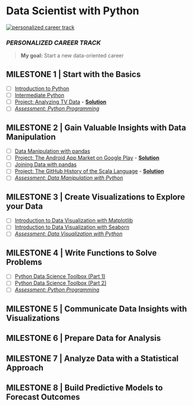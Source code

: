 # Data Scientist with Python

[![personalized career track](https://cdn.datacamp.com/main-app/assets/home_logged_in/personalized_track-9140e41cfcf17899f7493631aa708e3dec8c5bc82327039e1de1cf29e8e873bf.svg)](https://www.datacamp.com/tracks/personalized-data-scientist-with-python)

### *PERSONALIZED CAREER TRACK*

> **My goal:** Start a new data-oriented career
> 
## MILESTONE 1 | Start with the Basics
- [ ] [Introduction to Python](https://www.datacamp.com/courses/intro-to-python-for-data-science)
- [ ] [Intermediate Python](https://www.datacamp.com/courses/intermediate-python)
- [ ] [Project: Analyzing TV Data](https://projects.datacamp.com/projects/684) - **[Solution]()**
- [ ] *[Assessment: Python Programming](https://assessment.datacamp.com/python-programming)*

## MILESTONE 2 | Gain Valuable Insights with Data Manipulation
- [ ] [Data Manipulation with pandas](https://www.datacamp.com/courses/data-manipulation-with-pandas)
- [ ] [Project: The Android App Market on Google Play](https://projects.datacamp.com/projects/619) - **[Solution]()**
- [ ] [Joining Data with pandas](https://www.datacamp.com/courses/joining-data-with-pandas)
- [ ] [Project: The GitHub History of the Scala Language](https://projects.datacamp.com/projects/163) - **[Solution]()**
- [ ] *[Assessment: Data Manipulation with Python](https://assessment.datacamp.com/data-manipulation-with-python)*

## MILESTONE 3 | Create Visualizations to Explore your Data
- [ ] [Introduction to Data Visualization with Matplotlib](https://www.datacamp.com/courses/introduction-to-data-visualization-with-matplotlib)
- [ ] [Introduction to Data Visualization with Seaborn](https://www.datacamp.com/courses/introduction-to-data-visualization-with-seaborn)
- [ ] *[Assessment: Data Visualization with Python](https://assessment.datacamp.com/data-visualization-with-python)*

## MILESTONE 4 | Write Functions to Solve Problems
- [ ] [Python Data Science Toolbox (Part 1)](https://www.datacamp.com/courses/python-data-science-toolbox-part-1)
- [ ] [Python Data Science Toolbox (Part 2)](https://www.datacamp.com/courses/python-data-science-toolbox-part-2)
- [ ] *[Assessment: Python Programming](https://assessment.datacamp.com/python-programming)*

## MILESTONE 5 | Communicate Data Insights with Visualizations

## MILESTONE 6 | Prepare Data for Analysis

## MILESTONE 7 | Analyze Data with a Statistical Approach

## MILESTONE 8 | Build Predictive Models to Forecast Outcomes
